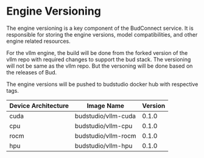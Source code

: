 # Engine Versioning


The engine versioning is a key component of the BudConnect service. It is responsible for storing the engine versions, model compatibilities, and other engine related resources.

For the vllm engine, the build will be done from the forked version of the vllm repo with required changes to support the bud stack. The versioning will not be same as the vllm repo. But the versoning will be done based on the releases of Bud. 

The engine versions will be pushed to budstudio docker hub with respective tags.

| Device Architecture | Image Name | Version |
| ------------------- | ---------- | ------- |
| cuda                | budstudio/vllm-cuda | 0.1.0   |
| cpu                 | budstudio/vllm-cpu | 0.1.0   |
| rocm                | budstudio/vllm-rocm | 0.1.0   |
| hpu                 | budstudio/vllm-hpu | 0.1.0   |
